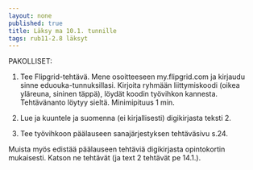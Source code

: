 ```yaml
---
layout: none
published: true
title: Läksy ma 10.1. tunnille
tags: rub11-2.8 läksyt
---
```

PAKOLLISET:
1. Tee Flipgrid-tehtävä. Mene osoitteeseen my.flipgrid.com ja kirjaudu sinne eduouka-tunnuksillasi. Kirjoita ryhmään liittymiskoodi (oikea yläreuna, sininen täppä), löydät koodin työvihkon kannesta. Tehtävänanto löytyy sieltä. Minimipituus 1 min.

2. Lue ja kuuntele ja suomenna (ei kirjallisesti) digikirjasta teksti 2.

3. Tee työvihkoon päälauseen sanajärjestyksen tehtäväsivu s.24.

Muista myös edistää päälauseen tehtäviä digikirjasta opintokortin mukaisesti. Katson ne tehtävät (ja text 2 tehtävät pe 14.1.).